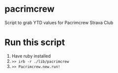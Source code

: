 # pacrimcrew
Script to grab YTD values for Pacrimcrew Strava Club

# Run this script
1. Have ruby installed
2. `>> irb -r ./lib/pacrimcrew`
3. `>> Pacrimcrew.new.run!`
